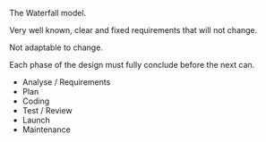 The Waterfall model.

Very well known, clear and fixed requirements that will not change.

Not adaptable to change.

Each phase of the design must fully conclude before the next can.

- Analyse / Requirements
- Plan
- Coding
- Test / Review
- Launch
- Maintenance

